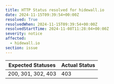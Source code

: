 ```yaml
---
title: HTTP Status resolved for hidewall.io
date: 2024-11-15T09:39:54+00:00Z
resolved: True
resolvedWhen: 2024-11-15T09:39:54+00:00Z
resolvedStartTime: 2024-11-08T11:28:04+00:00Z
severity: notice
affected:
  - hidewall.io
section: issue
---
```


| Expected Statuses | Actual Status  |
|-------------------|----------------|
| 200, 301, 302, 403 | 403 |
